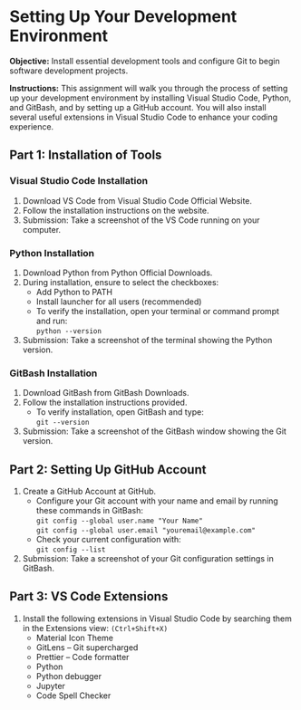 # Setting Up Your Development Environment
**Objective:** Install essential development tools and configure Git to begin software development
projects.

**Instructions:** This assignment will walk you through the process of setting up your development
environment by installing Visual Studio Code, Python, and GitBash, and by setting up a GitHub
account. You will also install several useful extensions in Visual Studio Code to enhance your
coding experience.

## Part 1: Installation of Tools
### **Visual Studio Code Installation**
1. Download VS Code from Visual Studio Code Official Website.
2. Follow the installation instructions on the website.
3. Submission: Take a screenshot of the VS Code running on your computer.

### **Python Installation**
1. Download Python from Python Official Downloads.
2. During installation, ensure to select the checkboxes:
    - Add Python to PATH
    - Install launcher for all users (recommended)
    - To verify the installation, open your terminal or command prompt and run: \
     `python --version`
5. Submission: Take a screenshot of the terminal showing the Python version.

### **GitBash Installation**
1. Download GitBash from GitBash Downloads.
2. Follow the installation instructions provided.
    - To verify installation, open GitBash and type: \
      `git --version`
3. Submission: Take a screenshot of the GitBash window showing the Git version.

## Part 2: Setting Up GitHub Account
1. Create a GitHub Account at GitHub.
    - Configure your Git account with your name and email by running these commands in GitBash: \
      `git config --global user.name "Your Name"` \
      `git config --global user.email "youremail@example.com"`
    - Check your current configuration with: \
      `git config --list`
2. Submission: Take a screenshot of your Git configuration settings in GitBash.

## Part 3: VS Code Extensions
1. Install the following extensions in Visual Studio Code by searching them in the Extensions view: `(Ctrl+Shift+X)`
    - Material Icon Theme
    - GitLens – Git supercharged
    - Prettier – Code formatter
    - Python
    - Python debugger
    - Jupyter
    - Code Spell Checker

